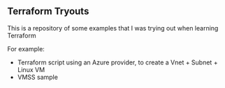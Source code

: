 ## Terraform Tryouts

This is a repository of some examples that I was trying out when learning Terraform

For example:
- Terraform script using an Azure provider, to create a Vnet + Subnet + Linux VM
- VMSS sample
